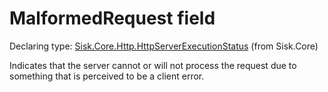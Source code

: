 <!--

Copyrights 2023 Sisk Framework - CypherPotato
Published under MIT license

!!! DO NOT EDIT THIS FILE !!!
This file was generated by a tool in the Sisk package. To edit the information in this documentation,
edit the XML documentation present in the Sisk source code.

-->


# MalformedRequest field

Declaring type: [Sisk.Core.Http.HttpServerExecutionStatus](/spec/Sisk.Core.Http.HttpServerExecutionStatus.md) (from Sisk.Core)


Indicates that the server cannot or will not process the request due to something that is perceived to be a client error.

